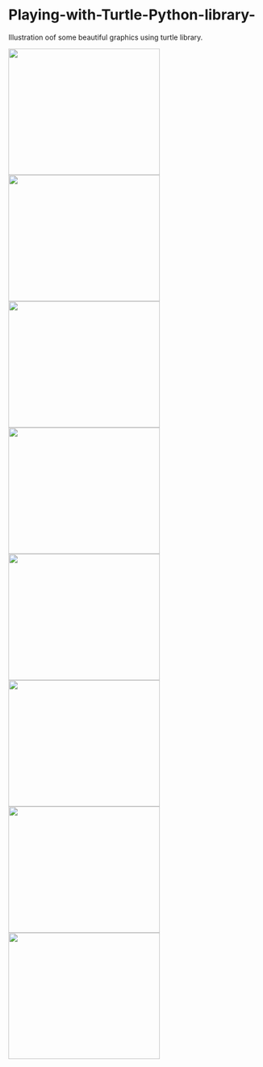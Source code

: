 # Playing-with-Turtle-Python-library-
Illustration oof some beautiful graphics using turtle library.


<img src="https://github.com/user-attachments/assets/440eb581-2d8f-44d1-8d3d-3623f54666c8" width="300" height="250" style="float: left; margin-right: 10px;">


<img src="https://github.com/user-attachments/assets/950f323b-20d9-4eee-8a04-4604eb7ab653" width="300" height="250" style="float: left; margin-right: 10px;">
<img src="https://github.com/user-attachments/assets/bf873dd5-52e2-4919-87b7-97b0ff8d0764" width="300" height="250" style="float: left; margin-right: 10px;">
<img src="https://github.com/user-attachments/assets/ce4f36ba-2cbb-4e2e-9bc2-75da9fa67a65" width="300" height="250" style="float: left; margin-right: 10px;">


<img src="https://github.com/user-attachments/assets/858935ba-96fb-4c13-acf2-8477828d0746" width="300" height="250" style="float: left; margin-right: 10px;">
<img src="https://github.com/user-attachments/assets/d18d5d21-112e-4743-94aa-ef07fc4e86a6" width="300" height="250" style="float: left; margin-right: 10px;">


<img src="https://github.com/user-attachments/assets/a482fbab-983c-4b4e-a5c3-69ed73bd7036" width="300" height="250" style="float: left; margin-right: 10px;">
<img src="https://github.com/user-attachments/assets/08c6ec62-5c95-4396-8678-3dbefa680ddd" width="300" height="250" style="float: left; margin-right: 10px;">






